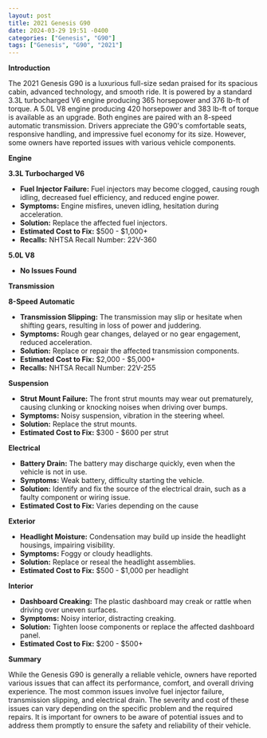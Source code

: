 ```yaml
---
layout: post
title: 2021 Genesis G90
date: 2024-03-29 19:51 -0400
categories: ["Genesis", "G90"]
tags: ["Genesis", "G90", "2021"]
---
```

**Introduction**

The 2021 Genesis G90 is a luxurious full-size sedan praised for its spacious cabin, advanced technology, and smooth ride. It is powered by a standard 3.3L turbocharged V6 engine producing 365 horsepower and 376 lb-ft of torque. A 5.0L V8 engine producing 420 horsepower and 383 lb-ft of torque is available as an upgrade. Both engines are paired with an 8-speed automatic transmission. Drivers appreciate the G90's comfortable seats, responsive handling, and impressive fuel economy for its size. However, some owners have reported issues with various vehicle components.

**Engine**

**3.3L Turbocharged V6**

* **Fuel Injector Failure:** Fuel injectors may become clogged, causing rough idling, decreased fuel efficiency, and reduced engine power.
* **Symptoms:** Engine misfires, uneven idling, hesitation during acceleration.
* **Solution:** Replace the affected fuel injectors.
* **Estimated Cost to Fix:** $500 - $1,000+
* **Recalls:** NHTSA Recall Number: 22V-360

**5.0L V8**

* **No Issues Found**

**Transmission**

**8-Speed Automatic**

* **Transmission Slipping:** The transmission may slip or hesitate when shifting gears, resulting in loss of power and juddering.
* **Symptoms:** Rough gear changes, delayed or no gear engagement, reduced acceleration.
* **Solution:** Replace or repair the affected transmission components.
* **Estimated Cost to Fix:** $2,000 - $5,000+
* **Recalls:** NHTSA Recall Number: 22V-255

**Suspension**

* **Strut Mount Failure:** The front strut mounts may wear out prematurely, causing clunking or knocking noises when driving over bumps.
* **Symptoms:** Noisy suspension, vibration in the steering wheel.
* **Solution:** Replace the strut mounts.
* **Estimated Cost to Fix:** $300 - $600 per strut

**Electrical**

* **Battery Drain:** The battery may discharge quickly, even when the vehicle is not in use.
* **Symptoms:** Weak battery, difficulty starting the vehicle.
* **Solution:** Identify and fix the source of the electrical drain, such as a faulty component or wiring issue.
* **Estimated Cost to Fix:** Varies depending on the cause

**Exterior**

* **Headlight Moisture:** Condensation may build up inside the headlight housings, impairing visibility.
* **Symptoms:** Foggy or cloudy headlights.
* **Solution:** Replace or reseal the headlight assemblies.
* **Estimated Cost to Fix:** $500 - $1,000 per headlight

**Interior**

* **Dashboard Creaking:** The plastic dashboard may creak or rattle when driving over uneven surfaces.
* **Symptoms:** Noisy interior, distracting creaking.
* **Solution:** Tighten loose components or replace the affected dashboard panel.
* **Estimated Cost to Fix:** $200 - $500+

**Summary**

While the Genesis G90 is generally a reliable vehicle, owners have reported various issues that can affect its performance, comfort, and overall driving experience. The most common issues involve fuel injector failure, transmission slipping, and electrical drain. The severity and cost of these issues can vary depending on the specific problem and the required repairs. It is important for owners to be aware of potential issues and to address them promptly to ensure the safety and reliability of their vehicle.
